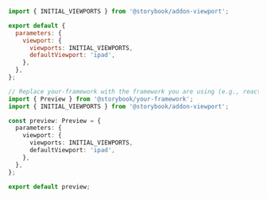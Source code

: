 ```js filename=".storybook/preview.js" renderer="common" language="js"
import { INITIAL_VIEWPORTS } from '@storybook/addon-viewport';

export default {
  parameters: {
    viewport: {
      viewports: INITIAL_VIEWPORTS,
      defaultViewport: 'ipad',
    },
  },
};
```

```ts filename=".storybook/preview.ts" renderer="common" language="ts"
// Replace your-framework with the framework you are using (e.g., react, vue3)
import { Preview } from '@storybook/your-framework';
import { INITIAL_VIEWPORTS } from '@storybook/addon-viewport';

const preview: Preview = {
  parameters: {
    viewport: {
      viewports: INITIAL_VIEWPORTS,
      defaultViewport: 'ipad',
    },
  },
};

export default preview;
```
